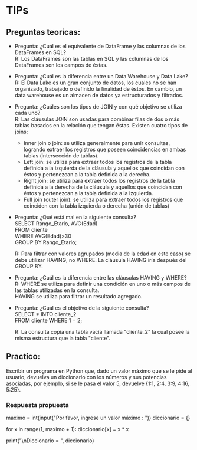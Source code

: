 # TIPs 


## Preguntas teoricas:


* Pregunta: ¿Cuál es el equivalente de DataFrame y las columnas de los DataFrames en SQL? <br>
  R: Los DataFrames son las tablas en SQL y las columnas de los DataFrames son los campos de éstas.

* Pregunta: ¿Cuál es la diferencia entre un Data Warehouse y Data Lake? <br>
  R: El Data Lake es un gran conjunto de datos, los cuales no se han organizado, trabajado o definido la finalidad de éstos. En cambio, un data warehouse es un almacen de datos ya estructurados y filtrados.

* Pregunta: ¿Cuáles son los tipos de JOIN y con qué objetivo se utiliza cada uno? <br>
  R: Las cláusulas JOIN son usadas para combinar filas de dos o más tablas basados en la relación que tengan éstas. Existen cuatro tipos de joins:
  - Inner join o join: se utiliza generalmente para unir consultas, logrando extraer los registros que poseen coincidencias en ambas tablas (intersección de tablas). 
  - Left join: se utiliza para extraer todos los registros de la tabla definida a la izquierda de la cláusula y aquellos que coincidan con éstos y pertenezcan a la tabla definida a la derecha. 
  - Right join: se utiliza para extraer todos los registros de la tabla definida a la derecha de la cláusula y aquellos que coincidan con éstos y pertenezcan a la tabla definida a la izquierda. 
  - Full join (outer join): se utiliza para extraer todos los registros que coinciden con la tabla izquierda o derecha (unión de tablas)

* Pregunta: ¿Qué está mal en la siguiente consulta?<br>
  SELECT Rango_Etario, AVG(Edad)<br>
  FROM cliente<br>
  WHERE AVG(Edad)>30<br>
  GROUP BY Rango_Etario;

  R: Para filtrar con valores agrupados (media de la edad en este caso) se debe utilizar HAVING, no WHERE. La cláusula HAVING iría después del GROUP BY.

* Pregunta: ¿Cuál es la diferencia entre las cláusulas HAVING y WHERE?<br>
  R: WHERE se utiliza para definir una condición en uno o más campos de las tablas utilizadas en la consulta. <br>
  HAVING se utiliza para filtrar un resultado agregado. 

* Pregunta: ¿Cuál es el objetivo de la siguiente consulta? <br>
  SELECT * INTO cliente_2<br>
  FROM cliente WHERE 1 = 2;<br>

  R: La consulta copia una tabla vacía llamada "cliente_2" la cual posee la misma estructura que la tabla "cliente".
## Practico: 
Escribir un programa en Python que, dado un valor máximo que se le pide al usuario, devuelva un diccionario con los números y sus potencias asociadas, por ejemplo, si se le pasa el valor 5, devuelve {1:1, 2:4, 3:9, 4:16, 5:25}.

### Respuesta propuesta

maximo = int(input("Por favor, ingrese un valor máximo : "))
diccionario = {}

for x in range(1, maximo + 1):
    diccionario[x] = x * x

print("\nDiccionario = ", diccionario)